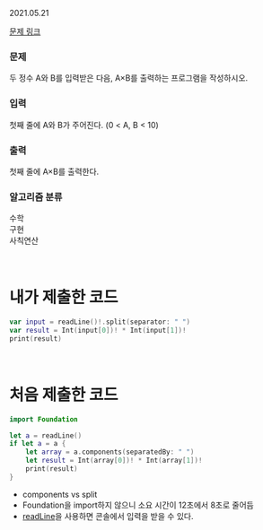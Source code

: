 2021.05.21      

[문제 링크](https://www.acmicpc.net/problem/10998)

### 문제    
두 정수 A와 B를 입력받은 다음, A×B를 출력하는 프로그램을 작성하시오.

### 입력    
첫째 줄에 A와 B가 주어진다. (0 < A, B < 10)

### 출력     
첫째 줄에 A×B를 출력한다.

### 알고리즘 분류    
수학    
구현    
사칙연산

<br>


# 내가 제출한 코드
```swift
var input = readLine()!.split(separator: " ")
var result = Int(input[0])! * Int(input[1])!
print(result)
```

<br>

# 처음 제출한 코드

```swift
import Foundation

let a = readLine()
if let a = a {
    let array = a.components(separatedBy: " ")
    let result = Int(array[0])! * Int(array[1])!
    print(result)
}
```

- components vs split
- Foundation을 import하지 않으니 소요 시간이  12초에서 8초로 줄어듬
- [readLine](https://developer.apple.com/documentation/swift/1641199-readline/)을 사용하면 콘솔에서 입력을 받을 수 있다.
